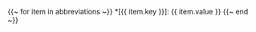 <!-- Add content to _includes/bottom.md to include here -->

<!-- Project wide abbreviations, _includes/bottom.md -->
{{~ for item in abbreviations ~}}
*[{{ item.key }}]: {{ item.value }}
{{~ end ~}}